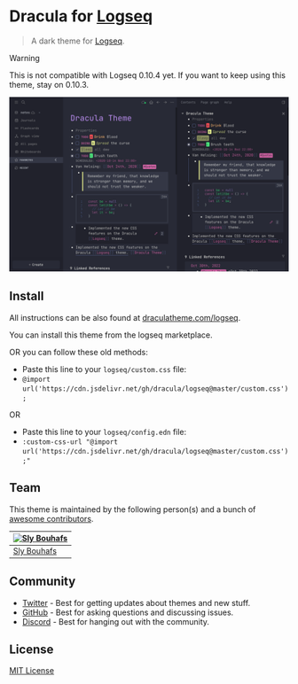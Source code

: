 # Dracula for [Logseq](http://logseq.com)

> A dark theme for [Logseq](http://logseq.com).

> [!WARNING]
> This is not  compatible with Logseq 0.10.4 yet. If you want to keep using this theme, stay on 0.10.3.

![Screenshot](./screenshot.png)

## Install

All instructions can be also found at [draculatheme.com/logseq](https://draculatheme.com/logseq).

You can install this theme from the logseq marketplace.

OR you can follow these old methods:

- Paste this line to your `logseq/custom.css` file:
- `@import url('https://cdn.jsdelivr.net/gh/dracula/logseq@master/custom.css');`

OR

- Paste this line to your `logseq/config.edn` file:
- `:custom-css-url "@import url('https://cdn.jsdelivr.net/gh/dracula/logseq@master/custom.css');"`

## Team

This theme is maintained by the following person(s) and a bunch of [awesome contributors](https://github.com/slybouhafs/logseq-dracula/graphs/contributors).

| [![Sly Bouhafs](https://github.com/slybouhafs.png?size=100)](https://github.com/slybouhafs) |
| ------------------------------------------------------------------------------------------- |
| [Sly Bouhafs](https://github.com/slybouhafs)                                                |

## Community

- [Twitter](https://twitter.com/draculatheme) - Best for getting updates about themes and new stuff.
- [GitHub](https://github.com/dracula/dracula-theme/discussions) - Best for asking questions and discussing issues.
- [Discord](https://draculatheme.com/discord-invite) - Best for hanging out with the community.

## License

[MIT License](./LICENSE)

